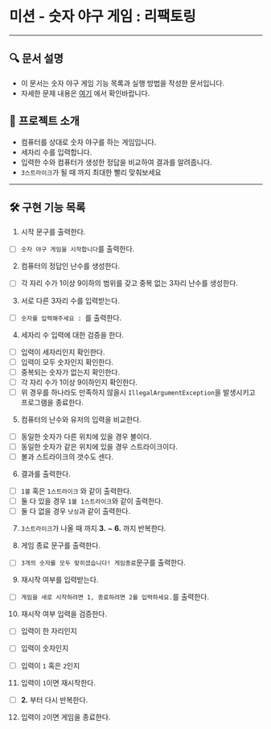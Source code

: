 # 미션 - 숫자 야구 게임 : 리팩토링

---

## 🔍 문서 설명

- 이 문서는 숫자 야구 게임 기능 목록과 실행 방법을 작성한 문서입니다.
- 자세한 문제 내용은 [여기](https://github.com/jy016011/java-baseball-6/blob/main/README.md) 에서 확인바랍니다.

## 🚀 프로젝트 소개

- 컴퓨터를 상대로 숫자 야구를 하는 게임입니다.
- 세자리 수를 입력합니다.
- 입력한 수와 컴퓨터가 생성한 정답을 비교하여 결과를 알려줍니다.
- `3스트라이크`가 될 때 까지 최대한 빨리 맞춰보세요

---

## 🛠 구현 기능 목록

1. 시작 문구를 출력한다.

- [ ] `숫자 야구 게임을 시작합니다`를 출력한다.

2. 컴퓨터의 정답인 난수를 생성한다.

- [ ] 각 자리 수가 1이상 9이하의 범위를 갖고 중복 없는 3자리 난수를 생성한다.

3. 서로 다른 3자리 수를 입력받는다.

- [ ] `숫자를 입력해주세요 : `를 출력한다.

4. 세자리 수 입력에 대한 검증을 한다.

- [ ] 입력이 세자리인지 확인한다.
- [ ] 입력이 모두 숫자인지 확인한다.
- [ ] 중복되는 숫자가 없는지 확인한다.
- [ ] 각 자리 수가 1이상 9이하인지 확인한다.
- [ ] 위 경우를 하나라도 만족하지 않을시 `IllegalArgumentException`을 발생시키고 프로그램을 종료한다.

5. 컴퓨터의 난수와 유저의 입력을 비교한다.

- [ ] 동일한 숫자가 다른 위치에 있을 경우 볼이다.
- [ ] 동일한 숫자가 같은 위치에 있을 경우 스트라이크이다.
- [ ] 볼과 스트라이크의 갯수도 센다.

6. 결과를 출력한다.

- [ ] `1볼` 혹은 `1스트라이크` 와 같이 출력한다.
- [ ] 둘 다 있을 경우 `1볼 1스트라이크`와 같이 출력한다.
- [ ] 둘 다 없을 경우 `낫싱`과 같이 출력한다.

7. `3스트라이크`가 나올 때 까지 **3.** ~ **6.** 까지 반복한다.

8. 게임 종료 문구를 출력한다.

- [ ] `3개의 숫자를 모두 맞히셨습니다! 게임종료`문구를 출력한다.

9. 재시작 여부를 입력받는다.

- [ ] `게임을 새로 시작하려면 1, 종료하려면 2를 입력하세요.`를 출력한다.

10. 재시작 여부 입력을 검증한다.

- [ ] 입력이 한 자리인지
- [ ] 입력이 숫자인지
- [ ] 입력이 `1` 혹은 `2`인지


11. 입력이 `1`이면 재시작한다.

- [ ] **2.** 부터 다시 반복한다.

12. 입력이 `2`이면 게임을 종료한다.


